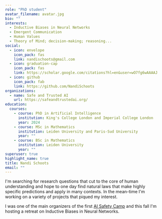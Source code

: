 ```yaml
---
role: "PhD student"
avatar_filename: avatar.jpg
bio: ""
interests:
  - Inductive Biases in Neural Networks
  - Emergent Communication
  - Human Values
  - Theory of Mind; decision-making; reasoning...
social:
  - icon: envelope
    icon_pack: fas
    link: nandischoots@gmail.com
  - icon: graduation-cap
    icon_pack: fas
    link: https://scholar.google.com/citations?hl=en&user=wO7fg6wAAAAJ
  - icon: github
    icon_pack: fab
    link: https://github.com/NandiSchoots
organizations:
  - name: Safe and Trusted AI
    url: https://safeandtrustedai.org/
education:
  courses:
    - course: PhD in Artificial Intelligence
      institution: King's College London and Imperial College London
      year: 2024
    - course: MSc in Mathematics
      institution: Leiden University and Paris-Sud University
      year: ""
    - course: BSc in Mathematics
      institution: Leiden University
      year: ""
superuser: true
highlight_name: true
title: Nandi Schoots
email: ""
---
```

I'm searching for research questions that cut to the core of human understanding and hope to one day find natural laws that make highly specific predictions and apply in many contexts. In the mean-time I'm working on a variety of projects that piqued my interest.

I was one of the main organizers of the first [AI Safety Camp](https://aisafety.camp/) and this fall I'm hosting a retreat on Inductive Biases in Neural Networks.
